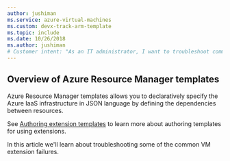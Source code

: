 ```yaml
---
author: jushiman
ms.service: azure-virtual-machines
ms.custom: devx-track-arm-template
ms.topic: include
ms.date: 10/26/2018
ms.author: jushiman
# Customer intent: "As an IT administrator, I want to troubleshoot common VM extension failures in Azure Resource Manager templates, so that I can ensure the proper deployment and functionality of IaaS infrastructure."
---
```



## Overview of Azure Resource Manager templates
Azure Resource Manager templates allows you to declaratively specify the Azure IaaS infrastructure in JSON language by defining the dependencies between resources.

See  [Authoring extension templates](../windows/template-description.md?toc=%2fazure%2fvirtual-machines%2fwindows%2ftoc.json) to learn more about authoring templates for using extensions.

In this article we'll learn about troubleshooting some of the common VM extension failures.
